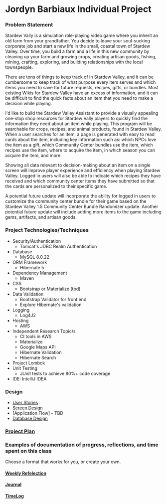 # Jordyn Barbiaux Individual Project

### Problem Statement

Stardew Vally is a simulation role-playing video game where you inherit an old farm from your grandfather. You decide to leave your soul-sucking corporate job and start a new life in the small, coastal town of Stardew Valley. Over time, you build a farm and a life in this new community by cleaning up your farm and growing crops, creating artisan goods, fishing, mining, crafting, exploring, and building relationships with the local townspeople. 

There are tons of things to keep track of in Stardew Valley, and it can be cumbersome to keep track of what purpose every item serves and which items you need to save for future requests, recipes, gifts, or bundles. Most existing Wikis for Stardew Valley have an excess of information, and it can be difficult to find the quick facts about an item that you need to make a decision while playing.

I'd like to build the Stardew Valley Assistant to provide a visually appealing one-stop shop resources for Stardew Vally players to quickly find the information they need about an item while playing. This program will be searchable for crops, recipes, and animal products, found in Stardew Valley. When a user searches for an item, a page is generated with easy to read cards about the item, including key information such as: which NPCs love the item as a gift, which Community Center bundles use the item, which recipes use the item, where to acquire the item, in which season you can acquire the item, and more. 

Showing all data relevant to decision-making about an item on a single screen will improve player experience and efficiency when playing Stardew Valley. Logged in users will also be able to indicate which recipes they have received and which community center items they have submitted so that the cards are personalized to their specific game. 

A potential future update will incorporate the ability for logged in users to customize the community center bundle for their game based on the Stardew Valley 1.5 Community Center Bundle Randomizer update. Another potential future update will include adding more items to the game including gems, artifacts, and artisan goods.

### Project Technologies/Techniques

* Security/Authentication
    * Tomcat's JDBC Realm Authentication
* Database
    * MySQL 8.0.22
* ORM Framework
    * Hibernate 5
* Dependency Management
    * Maven
* CSS
    * Bootstrap or Materialize (tbd)
* Data Validation
    * Bootstrap Validator for front end
    * Explore Hibernate's validation
* Logging
    * Log4J2
* Hosting
    * AWS
* Independent Research Topic/s
    * CI tools in AWS
    * Materialize
    * Google Maps API
    * Hibernate Validation
    * Hibernate Search
* Project Lombok
* Unit Testing
    * JUnit tests to achieve 80%+ code coverage
* IDE: IntelliJ IDEA

### Design
* [User Stories](DesignDocuments/userStories.md)
* [Screen Design](DesignDocuments/wireframes)
* [Application Flow] - TBD
* [Database Design](DesignDocuments/db_design.png)

### [Project Plan](ProjectPlan.md)

### Examples of documentation of progress, reflections, and time spent on this class
Choose a format that works for you, or create your own.

#### [Weekly Refelection](WeeklyReflection.md)
#### [Journal](Journal.md)
#### [TimeLog](TimeLog.md)


